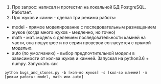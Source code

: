1. Про запрос: написал и протестил на локальной БД PostgreSQL. Работает.
2. Про жуков и камни - сделал три режима работы:
* model - прямое моделирование с последовательным размещением жуков (когда много жуков - медленно, но точно) 
* math - мат. модель с делением последовательности камней на части, она пошустрее и по серии проверок согласуется с прямой моделью.
* auto (по умолчанию) - выбор предпочтительной модели в зависимости от кол-ва жуков и камней. 
Запускал на python3.6 + numpy. Запускать как 
```
python bugs_and_stones.py -b [кол-во жуков] -s [кол-во камней] -m [режим работы: model, math или auto]
```
